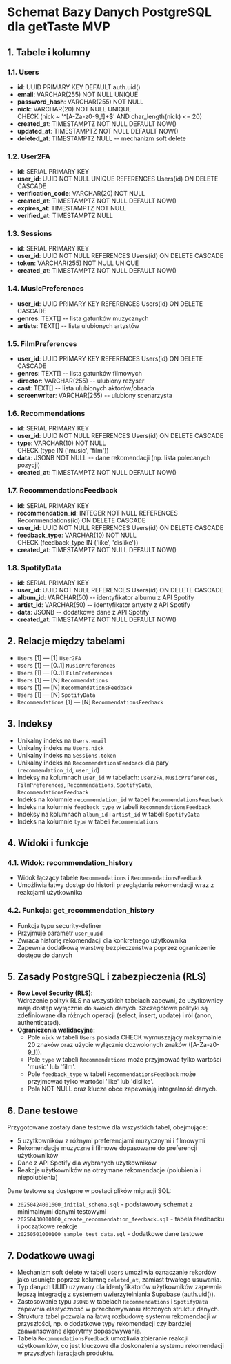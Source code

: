 # Schemat Bazy Danych PostgreSQL dla getTaste MVP

## 1. Tabele i kolumny

### 1.1. Users
- **id**: UUID PRIMARY KEY DEFAULT auth.uid()
- **email**: VARCHAR(255) NOT NULL UNIQUE
- **password_hash**: VARCHAR(255) NOT NULL
- **nick**: VARCHAR(20) NOT NULL UNIQUE  
  CHECK (nick ~ '^[A-Za-z0-9_!]+$' AND char_length(nick) <= 20)
- **created_at**: TIMESTAMPTZ NOT NULL DEFAULT NOW()
- **updated_at**: TIMESTAMPTZ NOT NULL DEFAULT NOW()
- **deleted_at**: TIMESTAMPTZ NULL  -- mechanizm soft delete

### 1.2. User2FA
- **id**: SERIAL PRIMARY KEY
- **user_id**: UUID NOT NULL UNIQUE REFERENCES Users(id) ON DELETE CASCADE
- **verification_code**: VARCHAR(20) NOT NULL
- **created_at**: TIMESTAMPTZ NOT NULL DEFAULT NOW()
- **expires_at**: TIMESTAMPTZ NOT NULL
- **verified_at**: TIMESTAMPTZ NULL

### 1.3. Sessions
- **id**: SERIAL PRIMARY KEY
- **user_id**: UUID NOT NULL REFERENCES Users(id) ON DELETE CASCADE
- **token**: VARCHAR(255) NOT NULL UNIQUE
- **created_at**: TIMESTAMPTZ NOT NULL DEFAULT NOW()

### 1.4. MusicPreferences
- **user_id**: UUID PRIMARY KEY REFERENCES Users(id) ON DELETE CASCADE
- **genres**: TEXT[]  -- lista gatunków muzycznych
- **artists**: TEXT[]  -- lista ulubionych artystów

### 1.5. FilmPreferences
- **user_id**: UUID PRIMARY KEY REFERENCES Users(id) ON DELETE CASCADE
- **genres**: TEXT[]  -- lista gatunków filmowych
- **director**: VARCHAR(255)  -- ulubiony reżyser
- **cast**: TEXT[]  -- lista ulubionych aktorów/obsada
- **screenwriter**: VARCHAR(255)  -- ulubiony scenarzysta

### 1.6. Recommendations
- **id**: SERIAL PRIMARY KEY
- **user_id**: UUID NOT NULL REFERENCES Users(id) ON DELETE CASCADE
- **type**: VARCHAR(10) NOT NULL  
  CHECK (type IN ('music', 'film'))
- **data**: JSONB NOT NULL  -- dane rekomendacji (np. lista polecanych pozycji)
- **created_at**: TIMESTAMPTZ NOT NULL DEFAULT NOW()

### 1.7. RecommendationsFeedback
- **id**: SERIAL PRIMARY KEY
- **recommendation_id**: INTEGER NOT NULL REFERENCES Recommendations(id) ON DELETE CASCADE
- **user_id**: UUID NOT NULL REFERENCES Users(id) ON DELETE CASCADE
- **feedback_type**: VARCHAR(10) NOT NULL  
  CHECK (feedback_type IN ('like', 'dislike'))
- **created_at**: TIMESTAMPTZ NOT NULL DEFAULT NOW()

### 1.8. SpotifyData
- **id**: SERIAL PRIMARY KEY
- **user_id**: UUID NOT NULL REFERENCES Users(id) ON DELETE CASCADE
- **album_id**: VARCHAR(50)  -- identyfikator albumu z API Spotify
- **artist_id**: VARCHAR(50)  -- identyfikator artysty z API Spotify
- **data**: JSONB  -- dodatkowe dane z API Spotify
- **created_at**: TIMESTAMPTZ NOT NULL DEFAULT NOW()

## 2. Relacje między tabelami
- `Users` [1] — [1] `User2FA`
- `Users` [1] — [0..1] `MusicPreferences`
- `Users` [1] — [0..1] `FilmPreferences`
- `Users` [1] — [N] `Recommendations`
- `Users` [1] — [N] `RecommendationsFeedback`
- `Users` [1] — [N] `SpotifyData`
- `Recommendations` [1] — [N] `RecommendationsFeedback`

## 3. Indeksy
- Unikalny indeks na `Users.email`
- Unikalny indeks na `Users.nick`
- Unikalny indeks na `Sessions.token`
- Unikalny indeks na `RecommendationsFeedback` dla pary (`recommendation_id`, `user_id`)
- Indeksy na kolumnach `user_id` w tabelach: `User2FA`, `MusicPreferences`, `FilmPreferences`, `Recommendations`, `SpotifyData`, `RecommendationsFeedback`
- Indeks na kolumnie `recommendation_id` w tabeli `RecommendationsFeedback`
- Indeks na kolumnie `feedback_type` w tabeli `RecommendationsFeedback`
- Indeksy na kolumnach `album_id` i `artist_id` w tabeli `SpotifyData`
- Indeks na kolumnie `type` w tabeli `Recommendations`

## 4. Widoki i funkcje

### 4.1. Widok: recommendation_history
- Widok łączący tabele `Recommendations` i `RecommendationsFeedback`
- Umożliwia łatwy dostęp do historii przeglądania rekomendacji wraz z reakcjami użytkownika

### 4.2. Funkcja: get_recommendation_history
- Funkcja typu security-definer
- Przyjmuje parametr `user_uuid`
- Zwraca historię rekomendacji dla konkretnego użytkownika
- Zapewnia dodatkową warstwę bezpieczeństwa poprzez ograniczenie dostępu do danych

## 5. Zasady PostgreSQL i zabezpieczenia (RLS)
- **Row Level Security (RLS)**:  
  Wdrożenie polityk RLS na wszystkich tabelach zapewni, że użytkownicy mają dostęp wyłącznie do swoich danych. Szczegółowe polityki są zdefiniowane dla różnych operacji (select, insert, update) i ról (anon, authenticated).
- **Ograniczenia walidacyjne**:  
  - Pole `nick` w tabeli `Users` posiada CHECK wymuszający maksymalnie 20 znaków oraz użycie wyłącznie dozwolonych znaków ([A-Za-z0-9_!]).
  - Pole `type` w tabeli `Recommendations` może przyjmować tylko wartości 'music' lub 'film'.
  - Pole `feedback_type` w tabeli `RecommendationsFeedback` może przyjmować tylko wartości 'like' lub 'dislike'.
  - Pola NOT NULL oraz klucze obce zapewniają integralność danych.

## 6. Dane testowe
Przygotowane zostały dane testowe dla wszystkich tabel, obejmujące:
- 5 użytkowników z różnymi preferencjami muzycznymi i filmowymi
- Rekomendacje muzyczne i filmowe dopasowane do preferencji użytkowników
- Dane z API Spotify dla wybranych użytkowników
- Reakcje użytkowników na otrzymane rekomendacje (polubienia i niepolubienia)

Dane testowe są dostępne w postaci plików migracji SQL:
- `20250424001600_initial_schema.sql` - podstawowy schemat z minimalnymi danymi testowymi
- `20250430000100_create_recommendation_feedback.sql` - tabela feedbacku i początkowe reakcje
- `20250501000100_sample_test_data.sql` - dodatkowe dane testowe

## 7. Dodatkowe uwagi
- Mechanizm soft delete w tabeli `Users` umożliwia oznaczanie rekordów jako usunięte poprzez kolumnę `deleted_at`, zamiast trwałego usuwania.
- Typ danych UUID używany dla identyfikatorów użytkowników zapewnia lepszą integrację z systemem uwierzytelniania Supabase (auth.uid()).
- Zastosowanie typu `JSONB` w tabelach `Recommendations` i `SpotifyData` zapewnia elastyczność w przechowywaniu złożonych struktur danych.
- Struktura tabel pozwala na łatwą rozbudowę systemu rekomendacji w przyszłości, np. o dodatkowe typy rekomendacji czy bardziej zaawansowane algorytmy dopasowywania.
- Tabela `RecommendationsFeedback` umożliwia zbieranie reakcji użytkowników, co jest kluczowe dla doskonalenia systemu rekomendacji w przyszłych iteracjach produktu. 